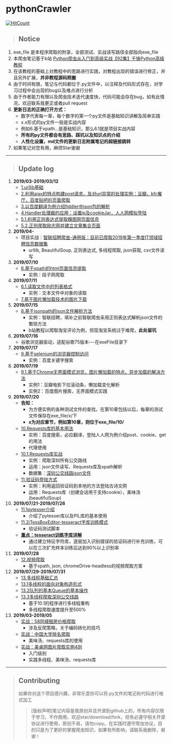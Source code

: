 # pythonCrawler
[![HitCount](https://hits.b3log.org/ZhuoZhuoCrayon/pythonCrawler.svg)](https://github.com/ZhuoZhuoCrayon/pythonCrawler/)
>## Notice
1. exe_file 是本程序爬取的附录，全部测试、实战读写路径全部指向exe\_file
2. 本爬虫笔记基于b站 [Python爬虫从入门到高级实战【92集】千锋Python高级教程](https://www.bilibili.comvideo/av37027372)
3. 在该教程的基础上对教程中的思路进行实践，对教程出现的错误进行修正，并且另外扩展，**并非教程源码照搬**
4. 由于时间有限，笔记与代码都位于.py文件中，以注释及代码形式存在，对学习过程中会出现的bug以及难点进行分析
5. 由于作者能力有限以及爬虫技术迭代速度快，代码可能会存在bug，如有此情况，欢迎联系我更正或者pull request
6. **更新日志的正确打开方式：**
    - 数字代表每一章，每个数字的第一个py文件是基础知识讲解及简单实践
    - x.x形式的py文件一般是实战内容
    - 例如6.基于xpath...是基础知识，那么6.1就是项目实战内容
    - **所有的py文件都会有思路、踩坑以及知识点的介绍**
    - **人性化设置，md文件的更新日志附属笔记的超链接跳转**
7. 如果笔记对您有用，麻烦Star谢谢
- - -
>## Update log
1. __2019/03-2019/03/12__
    - [1.urllib基础](https://github.com/ZhuoZhuoCrayon/pythonCrawler/blob/master/1urllib_base.py)
    - [2.利用ajax的特点构建post请求，及对url异常的处理实例：豆瓣，kfc餐厅，百度贴吧的页面爬取](https://github.com/ZhuoZhuoCrayon/pythonCrawler/blob/master/2ajax.py)
    - [3.以百度翻译为例介绍fiddler中json包的解析](https://github.com/ZhuoZhuoCrayon/pythonCrawler/blob/master/fillder.py)
    - [4.Handler处理器的应用：设置ip及cookieJar，人人网模拟登陆](https://github.com/ZhuoZhuoCrayon/pythonCrawler/blob/master/4handler.py)
    - [5.1.利用正则表达式提取糗图网页面信息](https://github.com/ZhuoZhuoCrayon/pythonCrawler/blob/master/5.1%E6%AD%A3%E5%88%99%E7%88%AC%E5%8F%96%E7%B3%97.py)
    - [5.2.正则爬取励志网并建立文章集合页面](https://github.com/ZhuoZhuoCrayon/pythonCrawler/blob/master/5.2%E6%AD%A3%E5%88%99%E7%88%AC%E5%8F%96%E5%8A%B1%E5%BF%97%E7%BD%91%E5%B9%B6%E5%BB%BA%E7%AB%8B%E6%96%87%E7%AB%A0%E9%9B%86%E5%90%88%E9%A1%B5%E9%9D%A2.py)
2. __2019/04-__
    - 项目实战：[智联招聘爬虫-通用版：目前已爬取2019年第一季度IT领域招聘信息数据集](https://github.com/ZhuoZhuoCrayon/pythonCrawler/blob/master/zhilianCrawler.py)
        + urllib, BeautifulSoup, 正则表达式, 多线程爬取, json获取, csv文件读写
3. __2019/07/10__
    - [6.基于xpath的html页面信息提取](https://github.com/ZhuoZhuoCrayon/pythonCrawler/blob/master/6xpath.py)
        + 实例：段子网爬取
4. __2019/07/11__
    - [6.1.读取文件中的列表格式](https://github.com/ZhuoZhuoCrayon/pythonCrawler/blob/master/6.1read_list.py)
        + 实例：文本文件中对象的读取
    - [7.基于图片懒加载技术的图片下载](https://github.com/ZhuoZhuoCrayon/pythonCrawler/blob/master/7pictureLoad.py)
5. __2019/07/15__
    - [8.基于jsonpath的json文件解析方法](https://github.com/ZhuoZhuoCrayon/pythonCrawler/blob/master/8jsonpath.py)
        + 实例：智联招聘，填补之前智联爬虫采用正则表达式解析json文件的繁琐方法
        + b站教程以爬取淘宝评论为例，但现淘宝系统过于难爬，**此处留坑**
6. __2019/07/16__
    - 谷歌浏览器驱动，适配谷歌75版本---在exeFile目录下
7. __2019/07/17__
    - [9.基于selenium的浏览器控制访问](https://github.com/ZhuoZhuoCrayon/pythonCrawler/blob/master/9selenium.py)
        + 实例：百度关键字搜索
8. __2019/07/19__
    - [9.1.基于Chrome无界面模式浏览，图片懒加载的特点，异步加载的解决方法](https://github.com/ZhuoZhuoCrayon/pythonCrawler/blob/master/9.1Chrome-headless.py)
        + 实例1：豆瓣电影下拉滚动条，懒加载变化解析
        + 实例2：百度图片搜索，无界面模式实践
9. __2019/07/20__
    - **告知：**
        + 为方便实例的各种测试文件的查找，在第10章包括以后，每章的测试文件保存在exe\_file/x/下
        + **x为对应章节，例如第10章，则位于exe\_file/10/**
    - [10.Requests库的基本用法](https://github.com/ZhuoZhuoCrayon/pythonCrawler/blob/master/10-Requests.py)
        + 实例：百度搜索，必应翻译，登陆人人网为例介绍post、cookie、get的用法
        + 代理使用
    - [10.1.Requests库实战](https://github.com/ZhuoZhuoCrayon/pythonCrawler/blob/master/10.1busPath_Crawler.py)
        + 实例：爬取深圳所有公交路线
        + 运用：json文件读写、Requests库及xpath解析
        + 数据集：[深圳公交线路json文件](https://github.com/ZhuoZhuoCrayon/pythonCrawler/blob/master/exe_file/10/bus_line.json)
    - [11.验证码登陆方式](https://github.com/ZhuoZhuoCrayon/pythonCrawler/blob/master/11verification_code.py)
        + 实例：利用返回验证码到本地的方法登陆古诗文网
        + 运用：Requests库（创建会话用于支持cookie），美味汤(beautifulSoup)
10. __2019/07/21-2019/07/26__
    - [11.1pytesser介绍](https://github.com/ZhuoZhuoCrayon/pythonCrawler/blob/master/11.1pytesser.py)
        + 介绍了pytesser库以及PIL库的基本使用
    - [11.2jTessBoxEditor-tesseract字库训练模式](https://github.com/ZhuoZhuoCrayon/pythonCrawler/blob/master/11.2jTessBoxEditor-tesseract.py)
        + 验证码测试脚本
    - **[重点：tesseract训练字库详解](https://github.com/ZhuoZhuoCrayon/pythonCrawler/tree/master/tesseract%E8%AE%AD%E7%BB%83%E6%A8%A1%E5%9E%8B)**
        + 通过建立特征字符库，逐层加入识别错误的验证码进行补充训练，可以在三次扩充样本训练后达到90%以上识别率
11. __2019/07/28__
    - [12.视频爬取](https://github.com/ZhuoZhuoCrayon/pythonCrawler/blob/master/12video.py)
        + 基于xpath, json, chromeDrive-headless的视频爬取方案
12. __2019/07/29-2019/07/31__
    - [13.多线程基础汇总](https://github.com/ZhuoZhuoCrayon/pythonCrawler/blob/master/13multiThread.py)
    - [13.1多线程的面向对象构造形式](https://github.com/ZhuoZhuoCrayon/pythonCrawler/blob/master/13.1thread_ood.py)
    - [13.2队列的基本Queue的基本操作](https://github.com/ZhuoZhuoCrayon/pythonCrawler/blob/master/13.2thread_queue.py)
    - [13.3多线程爬取深圳公交线路](https://github.com/ZhuoZhuoCrayon/pythonCrawler/blob/master/13.3Mthread_crawler.py)
        + 基于10.1的程序进行多线程重构
        + 多线程爬取速度提升至500%
13. __2019/03-2019/05__
    - [实战：58同城租房价格爬取](https://github.com/ZhuoZhuoCrayon/pythonCrawler/blob/master/58crawler/58decode.py)
        + 涉及反爬策略，关于编码转化的技巧
    - [实战：中国大学排名爬取](https://github.com/ZhuoZhuoCrayon/pythonCrawler/blob/master/chineseUniversityRankCrawler/RankofNuni.py)
        + 美味汤、requests库的使用
    - [实战：美桌网图片爬取实例4则](https://github.com/ZhuoZhuoCrayon/pythonCrawler/tree/master/pictureCrawler)
        + 入门级别
        + 实践多线程、美味汤、requests库
---
>## Contributing
>如果你对这个项目感兴趣，非常乐意你可以将.py文件的笔记和代码进行格式加工
>>[版权声明]笔记内容是我原创并且开源到github上的，所有内容仅限于学习，不作商用，欢迎star/download/fork，但务必遵守相关开源协议进行使用，原创不易，请勿copy。在实践时遵守爬虫协议，目的只是为了更好的掌握爬虫知识，如果有所影响，请联系我删除，谢谢！

